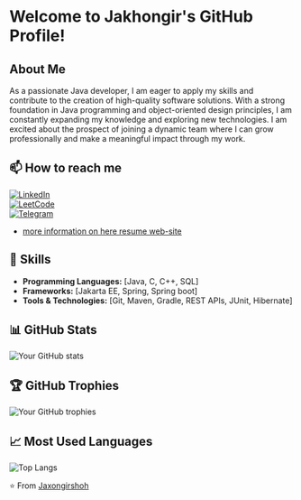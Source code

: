 # Welcome to Jakhongir's GitHub Profile!

## About Me
As a passionate Java developer, I am eager to apply my skills and contribute to the creation of high-quality software solutions. With a strong foundation in Java programming and object-oriented design principles, I am constantly expanding my knowledge and exploring new technologies. I am excited about the prospect of joining a dynamic team where I can grow professionally and make a meaningful impact through my work.
## 📫 How to reach me

[![LinkedIn](https://img.shields.io/badge/LinkedIn-%230077B5.svg?logo=linkedin&logoColor=white)](https://linkedin.com/in/jakhongirkhudoyorov)\
[![LeetCode](https://img.shields.io/badge/LeetCode-%231DA1F2.svg?logo=leetcode&logoColor=ffdd54)](https://leetcode.com/u/jakhongirshohkhudoyorov)\
[![Telegram](https://img.shields.io/badge/Telegram-%231DA1F2.svg?logo=Telegram&logoColor=white)](https://www.t.me/iamwisespirit)
- [more information on here resume web-site](https://jaxongirxudoyorov.w3spaces.com/)

 ## 💼 Skills
- **Programming Languages:** [Java, C, C++, SQL]
- **Frameworks:** [Jakarta EE, Spring, Spring boot]
- **Tools & Technologies:** [Git, Maven, Gradle, REST APIs, JUnit, Hibernate]
 
 ## 📊 GitHub Stats
![Your GitHub stats](https://github-readme-stats.vercel.app/api?username=Jaxongirshoh&show_icons=true&theme=radical)

## 🏆 GitHub Trophies
![Your GitHub trophies](https://github-profile-trophy.vercel.app/?username=Jaxongirshoh&theme=darkhub)
  
## 📈 Most Used Languages
![Top Langs](https://github-readme-stats.vercel.app/api/top-langs/?username=Jaxongirshoh&layout=compact)


⭐️ From [Jaxongirshoh](https://github.com/Jaxongirshoh)

